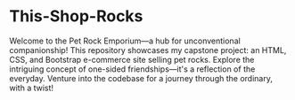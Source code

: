 # This-Shop-Rocks
Welcome to the Pet Rock Emporium—a hub for unconventional companionship! This repository showcases my capstone project: an HTML, CSS, and Bootstrap e-commerce site selling pet rocks. Explore the intriguing concept of one-sided friendships—it's a reflection of the everyday. Venture into the codebase for a journey through the ordinary, with a twist!
